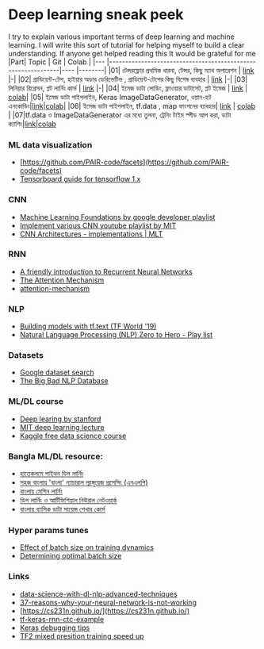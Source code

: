 # Deep learning sneak peek
I try to explain various important terms of deep learning and machine learning. 
I will write this sort of tutorial for helping myself to build a clear understanding. 
If anyone get helped reading this It would be grateful for me
|Part|                             Topic                            | Git |  Colab |
|--- |--------------------------------------------------------------|---- |--------|
|01| টেন্সরফ্লোর প্রথমিক ধারনা, টেন্সর, কিছু ম্যাথ অপারেশন  | [link](https://bit.ly/2zJXB8c) |-|
|02| গ্রাডিয়েন্ট-টেপ, হাইয়ার অডার ডেরিভেটিভ , গ্রাডিয়েন্ট-টেপের কিছু বিশেষ ব্যবহার | [link](https://bit.ly/2TbzuWX) |-|
|03| লিনিয়ার রিগ্রেসন, প্লট লার্নিং কার্ভ | [link](https://bit.ly/3e12SXX) |-|
|04| ইমেজ ডাটা লোডিং, ফ্লাওয়ার ডাটাসেট, প্লট ইমেজ | [link](https://bit.ly/2Zg5UDA) | [colab](https://bit.ly/2WEzPUe)|
|05| ইমেজ ডাটা পাইপলাইন, Keras ImageDataGenerator, ওয়ান-হট এনকোডিং|[link](https://bit.ly/2Xbf95n)|[colab](https://bit.ly/2ygaeHO)|
|06| ইমেজ ডাটা পাইপলাইন, tf.data , map ফাংশনের ব্যাবহার| [link](https://bit.ly/2yYIIz1) | [colab](https://bit.ly/2AF3zYy) | 
|07|tf.data ও ImageDataGenerator এর মধ্যে তুলনা, ট্রেনিং টাইম স্পীড আপ করা, ডাটা ক্যাশিং|[link](https://bit.ly/2yYIYht)|[colab](https://bit.ly/2ZqZzW3)

### ML data visualization
- [https://github.com/PAIR-code/facets](https://github.com/PAIR-code/facets)
- [Tensorboard guide for tensorflow 1.x](https://medium.com/analytics-vidhya/basics-of-using-tensorboard-in-tensorflow-1-2-b715b068ac5a)

### CNN
- [Machine Learning Foundations by google developer playlist](https://www.youtube.com/playlist?list=PLOU2XLYxmsII9mzQ-Xxug4l2o04JBrkLV)
- [Implement various CNN youtube playlist by MIT](https://t.co/RIbME80e06?amp=1)
- [CNN Architectures - implementations | MLT](https://github.com/Machine-Learning-Tokyo/CNN-Architectures/tree/master/Implementations)

### RNN
- [A friendly introduction to Recurrent Neural Networks](https://youtu.be/UNmqTiOnRfg)
- [The Attention Mechanism](https://github.com/spro/practical-pytorch/blob/master/seq2seq-translation/seq2seq-translation.ipynb)
- [attention-mechanism](https://blog.floydhub.com/attention-mechanism/)

### NLP
- [Building models with tf.text (TF World '19)](https://youtu.be/iu_OSAg5slY)
- [Natural Language Processing (NLP) Zero to Hero - Play list](https://goo.gle/nlp-z2h)

### Datasets
- [Google dataset search](https://datasetsearch.research.google.com/)
- [The Big Bad NLP Database](https://datasets.quantumstat.com/)

### ML/DL course
- [Deep learing by stanford](https://stanford.edu/~shervine/teaching/cs-230/)
- [MIT deep learning lecture](http://introtodeeplearning.com/)
- [Kaggle free data science course](https://www.kaggle.com/learn/overview)

### Bangla ML/DL resource:
- [হাতেকলমে পাইথন ডিপ লার্নিং](https://github.com/raqueeb)
- [সহজ বাংলায় 'বাংলা' ন্যাচারাল ল্যাঙ্গুয়েজ প্রসেসিং (এনএলপি)](https://github.com/raqueeb/nlp_bangla)
- [বাংলায় মেশিন লার্নিং](https://ml.howtocode.com.bd/)
- [ডিপ লার্নিং ও আর্টিফিশিয়াল নিউরাল নেটওয়ার্ক](https://dl.howtocode.com.bd/)
- [বাংলায় ব্যাসিক ডাটা সায়েন্স শেখার কোর্স](https://ds.howtocode.com.bd/)

### Hyper params tunes
- [Effect of batch size on training dynamics](https://medium.com/mini-distill/effect-of-batch-size-on-training-dynamics-21c14f7a716e)
- [Determining optimal batch size](https://towardsdatascience.com/how-to-break-gpu-memory-boundaries-even-with-large-batch-sizes-7a9c27a400ce)

### Links
- [data-science-with-dl-nlp-advanced-techniques](https://www.kaggle.com/vbmokin/data-science-with-dl-nlp-advanced-techniques)
- [37-reasons-why-your-neural-network-is-not-working](https://blog.slavv.com/37-reasons-why-your-neural-network-is-not-working-4020854bd607)
- [https://cs231n.github.io/](https://cs231n.github.io/)
- [tf-keras-rnn-ctc-example](https://chadrick-kwag.net/tf-keras-rnn-ctc-example/)
- [Keras debugging tips](https://keras.io/examples/keras_recipes/debugging_tips/)
- [TF2 mixed presition training speed up](https://github.com/sayakpaul/Mixed-Precision-Training-in-tf.keras-2.0/tree/master/With_Policy)

